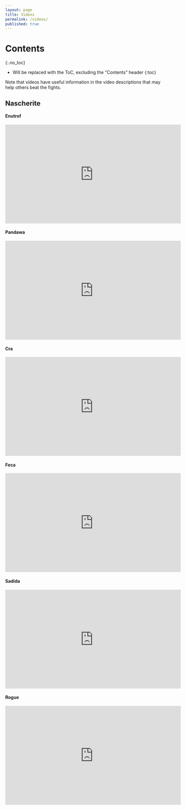 ```yaml
---
layout: page
title: Videos
permalink: /videos/
published: true
---
```


# Contents
{:.no_toc}

* Will be replaced with the ToC, excluding the "Contents" header
{:toc}

Note that videos have useful information in the video descriptions that may help others beat the fights.

## Nascherite

#### Enutrof

<iframe width="560" height="315" src="https://www.youtube.com/embed/3nkc2yygekg" title="YouTube video player" frameborder="0" allow="accelerometer; autoplay; clipboard-write; encrypted-media; gyroscope; picture-in-picture; web-share" allowfullscreen></iframe>

#### Pandawa

<iframe width="560" height="315" src="https://www.youtube.com/embed/6gTnNUYLKe8" title="YouTube video player" frameborder="0" allow="accelerometer; autoplay; clipboard-write; encrypted-media; gyroscope; picture-in-picture; web-share" allowfullscreen></iframe>

#### Cra

<iframe width="560" height="315" src="https://www.youtube.com/embed/5kVH4PTeXfM" title="YouTube video player" frameborder="0" allow="accelerometer; autoplay; clipboard-write; encrypted-media; gyroscope; picture-in-picture; web-share" allowfullscreen></iframe>

#### Feca

<iframe width="560" height="315" src="https://www.youtube.com/embed/JQWanuhltJc" title="YouTube video player" frameborder="0" allow="accelerometer; autoplay; clipboard-write; encrypted-media; gyroscope; picture-in-picture; web-share" allowfullscreen></iframe>

#### Sadida

<iframe width="560" height="315" src="https://www.youtube.com/embed/PiSKJOoQVSY" title="YouTube video player" frameborder="0" allow="accelerometer; autoplay; clipboard-write; encrypted-media; gyroscope; picture-in-picture; web-share" allowfullscreen></iframe>

#### Rogue

<iframe width="560" height="315" src="https://www.youtube.com/embed/X_ZPBcMsLek" title="YouTube video player" frameborder="0" allow="accelerometer; autoplay; clipboard-write; encrypted-media; gyroscope; picture-in-picture; web-share" allowfullscreen></iframe>